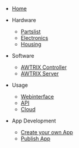 * [Home](v2/)


* Hardware
    * [Partslist](v2/partslist)
    * [Electronics](v2/electronics)
    * [Housing](v2/housing)

* Software
    * [AWTRIX Controller](v2/firmware)
    * [AWTRIX Server](v2/host)

* Usage
    * [Webinterface](v2/web)
    * [API](v2/api)
    * [Cloud](v2/cloud)

* App Development
    * [Create your own App](v2/app)
    * [Publish App](v2/apppublish)


